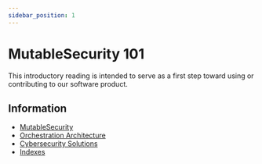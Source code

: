 ```yaml
---
sidebar_position: 1
---
```


# MutableSecurity 101

This introductory reading is intended to serve as a first step toward using or contributing to our software product.

## Information

- [MutableSecurity](mutablesecurity.md)
- [Orchestration Architecture](orchestration-architecture.md)
- [Cybersecurity Solutions](cybersecurity-solutions.md)
- [Indexes](indexes.md)